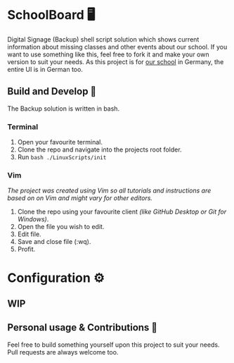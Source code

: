 # SchoolBoard 🖥️
Digital Signage (Backup) shell script solution which shows current information about missing classes and other events about our school.
If you want to use something like this, feel free to fork it and make your own version to suit your needs.
As this project is for [our school](https://www.pelizaeus.de/) in Germany, the entire UI is in German too.

## Build and Develop 🧪

The Backup solution is written in bash.

### Terminal

1.  Open your favourite terminal.
2.  Clone the repo and navigate into the projects root folder.
2.  Run `bash ./LinuxScripts/init`

### Vim
*The project was created using Vim so all tutorials and instructions are based on on Vim and might vary for other editors.*

1. Clone the repo using your favourite client *(like GitHub Desktop or Git for Windows)*.
2. Open the file you wish to edit.
3. Edit file.
4. Save and close file (:wq).
5. Profit.

# Configuration ⚙

## WIP

## Personal usage & Contributions 🧩

Feel free to build something yourself upon this project to suit your needs.
Pull requests are always welcome too.

